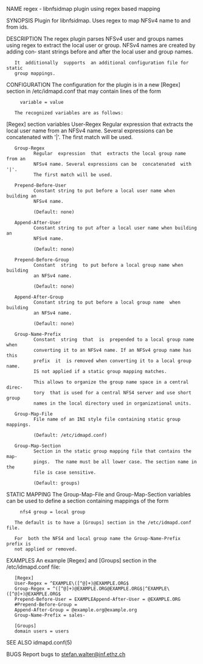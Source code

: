 NAME
       regex - libnfsidmap plugin using regex based mapping

SYNOPSIS
       Plugin for libnfsidmap.  Uses regex to map NFSv4 name to and from ids.

DESCRIPTION
       The  regex  plugin  parses  NFSv4  user and groups names using regex to
       extract the local user or group. NFSv4 names are created by adding con‐
       stant strings before and after the local user and group names.

       It  additionally  supports  an additional configuration file for static
       group mappings.

CONFIGURATION
       The configuration for the  plugin  is  in  a  new  [Regex]  section  in
       /etc/idmapd.conf that may contain lines of the form

         variable = value

       The recognized variables are as follows:

   [Regex] section variables
       User-Regex
              Regular  expression  that  extracts  the local user name from an
              NFSv4 name. Several expressions can be  concatenated  with  '|'.
              The first match will be used.

       Group-Regex
              Regular  expression  that  extracts the local group name from an
              NFSv4 name. Several expressions can be  concatenated  with  '|'.
              The first match will be used.

       Prepend-Before-User
              Constant string to put before a local user name when building an
              NFSv4 name.

              (Default: none)

       Append-After-User
              Constant string to put after a local user name when building  an
              NFSv4 name.

              (Default: none)

       Prepend-Before-Group
              Constant  string  to put before a local group name when building
              an NFSv4 name.

              (Default: none)

       Append-After-Group
              Constant string to put before a local group name  when  building
              an NFSv4 name.

              (Default: none)

       Group-Name-Prefix
              Constant  string  that  is  prepended to a local group name when
              converting it to an NFSv4 name. If an NFSv4 group name has  this
              prefix  it  is removed when converting it to a local group name.
              IS not applied if a static group mapping matches.

              This allows to organize the group name space in a central direc‐
              tory  that is used for a central NFS4 server and use short group
              names in the local directory used in organizational units.

       Group-Map-File
              File name of an INI style file containing static group mappings.

              (Default: /etc/idmapd.conf)

       Group-Map-Section
              Section in the static group mapping file that contains the  map‐
              pings.  The name must be all lower case. The section name in the
              file is case sensitive.

              (Default: groups)

STATIC MAPPING
       The Group-Map-File and  Group-Map-Section  variables  can  be  used  to
       define a section containing mappings of the form

         nfs4 group = local group

       The default is to have a [Groups] section in the /etc/idmapd.conf file.

       For  both the NFS4 and local group name the Group-Name-Prefix prefix is
       not applied or removed.

EXAMPLES
       An example [Regex] and [Groups] section in the /etc/idmapd.conf file:

       [Regex]
       User-Regex = ^EXAMPLE\([^@]+)@EXAMPLE.ORG$
       Group-Regex = ^([^@]+)@EXAMPLE.ORG@EXAMPLE.ORG$|^EXAMPLE\([^@]+)@EXAMPLE.ORG$
       Prepend-Before-User = EXAMPLEAppend-After-User = @EXAMPLE.ORG
       #Prepend-Before-Group =
       Append-After-Group = @example.org@example.org
       Group-Name-Prefix = sales-

       [Groups]
       domain users = users

SEE ALSO
       idmapd.conf(5)

BUGS
       Report bugs to <stefan.walter@inf.ethz.ch>
